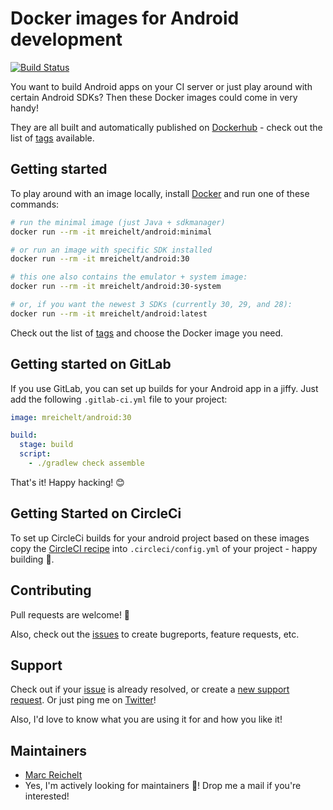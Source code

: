 # Docker images for Android development

[![Build Status](https://travis-ci.org/mreichelt/docker-android.svg?branch=master)](https://travis-ci.org/mreichelt/docker-android)

You want to build Android apps on your CI server or just play around with certain Android SDKs?
Then these Docker images could come in very handy!

They are all built and automatically published on [Dockerhub](https://hub.docker.com/r/mreichelt/android/) -
check out the list of [tags](https://hub.docker.com/r/mreichelt/android/tags/) available.

## Getting started

To play around with an image locally, install [Docker](https://www.docker.com/) and run one of these commands:

```bash
# run the minimal image (just Java + sdkmanager)
docker run --rm -it mreichelt/android:minimal

# or run an image with specific SDK installed
docker run --rm -it mreichelt/android:30

# this one also contains the emulator + system image:
docker run --rm -it mreichelt/android:30-system

# or, if you want the newest 3 SDKs (currently 30, 29, and 28):
docker run --rm -it mreichelt/android:latest
```

Check out the list of [tags](https://hub.docker.com/r/mreichelt/android/tags/) and choose the Docker image you need.

## Getting started on GitLab

If you use GitLab, you can set up builds for your Android app in a jiffy. Just add the following `.gitlab-ci.yml` file to your project:

```yaml
image: mreichelt/android:30

build:
  stage: build
  script:
    - ./gradlew check assemble
```

That's it! Happy hacking! 😊

## Getting Started on CircleCi

To set up CircleCi builds for your android project based on these images copy the [CircleCI recipe](/recipes/circle-ci/config.yml) into `.circleci/config.yml` of your project - happy building 🎉.

## Contributing

Pull requests are welcome! 🎉

Also, check out the [issues](https://github.com/mreichelt/docker-android/issues) to create bugreports, feature requests, etc.

## Support

Check out if your [issue](https://github.com/mreichelt/docker-android/issues) is already resolved, or create a [new support request](https://github.com/mreichelt/docker-android/issues/new). Or just ping me on [Twitter](https://twitter.com/mreichelt)!

Also, I'd love to know what you are using it for and how you like it!

## Maintainers

- [Marc Reichelt](https://github.com/mreichelt)
- Yes, I'm actively looking for maintainers 🔭! Drop me a mail if you're interested!
